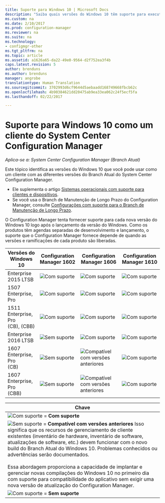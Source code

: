 ```yaml
---
title: Suporte para Windows 10 | Microsoft Docs
description: "Saiba quais versões do Windows 10 têm suporte para executar o cliente do System Center Configuration Manager."
ms.custom: na
ms.date: 2/10/2017
ms.prod: configuration-manager
ms.reviewer: na
ms.suite: na
ms.technology:
- configmgr-other
ms.tgt_pltfrm: na
ms.topic: article
ms.assetid: a1626a65-da22-49e0-9564-d2f752ea3f4b
caps.latest.revision: 5
author: brenduns
ms.author: brenduns
manager: angrobe
translationtype: Human Translation
ms.sourcegitcommit: 3702993d6cf9644d5aebaadd168749668fbcb62c
ms.openlocfilehash: 4b90384621dd20475ab9ea33ea062c24f5ecf5fa
ms.lasthandoff: 02/22/2017

---
```

# <a name="support-for-windows-10-as-a-client-of-system-center-configuration-manager"></a>Suporte para Windows 10 como um cliente do System Center Configuration Manager

*Aplica-se a: System Center Configuration Manager (Branch Atual)*


 Este tópico identifica as versões do Windows 10 que você pode usar como um cliente com as diferentes versões do Branch Atual do System Center Configuration Manager.

- Ele suplementa o artigo [Sistemas operacionais com suporte para clientes e dispositivos](/sccm/core/plan-design/configs/supported-operating-systems-for-clients-and-devices).
- Se você usa o Branch de Manutenção de Longo Prazo do Configuration Manager, consulte [Configurações com suporte para o Branch de Manutenção de Longo Prazo](/sccm/core/understand/supported-configurations-for-ltsb).

O Configuration Manager tenta fornecer suporte para cada nova versão do Windows 10 logo após o lançamento da versão do Windows. Como os produtos têm agendas separadas de desenvolvimento e lançamento, o suporte que o Configuration Manager fornece depende de quando as versões e ramificações de cada produto são liberadas.  



|Versões do Windows 10 |Configuration Manager 1602|Configuration Manager 1606|Configuration Manager 1610|
|---------------------|-----|-----|-----|
|Enterprise 2015 LTSB |![Com suporte](media/green_check.png) |![Com suporte](media/green_check.png) |![Com suporte](media/green_check.png) |
|1507 <br />Enterprise, Pro | ![Com suporte](media/green_check.png)| ![Com suporte](media/green_check.png)|![Com suporte](media/green_check.png) |
|1511 <br />Enterprise, Pro <br />(CB), (CBB) |![Com suporte](media/green_check.png) |![Com suporte](media/green_check.png) |![Com suporte](media/green_check.png) |
|Enterprise 2016 LTSB    |![Sem suporte](media/Red_X.png) |![Com suporte](media/green_check.png) | ![Com suporte](media/green_check.png)|
|1607 <br />Enterprise, Pro<br /> (CB)    |![Sem suporte](media/Red_X.png) |![Compatível com versões anteriores](media/blue_compat.png) |![Com suporte](media/green_check.png) |
|1607 <br />Enterprise, Pro <br />(CBB)    |![Sem suporte](media/Red_X.png) |![Compatível com versões anteriores](media/Red_X.png) |![Com suporte](media/green_check.png) |


|Chave|
|--|
|![Com suporte](media/green_check.png) = **Com suporte**  |
|![Sem suporte](media/blue_compat.png)  = **Compatível com versões anteriores** Isso significa que os recursos de gerenciamento de cliente existentes (inventário de hardware, inventário de software, atualizações de software, etc.) devem funcionar com o novo build do Branch Atual do Windows 10. Problemas conhecidos ou advertências serão documentados. <br><br>Essa abordagem proporciona a capacidade de implantar e gerenciar novas compilações do Windows 10 no primeiro dia com suporte para compatibilidade do aplicativo sem exigir uma nova versão de atualização do Configuration Manager. |
|![Com suporte](media/Red_X.png) = **Sem suporte**|

